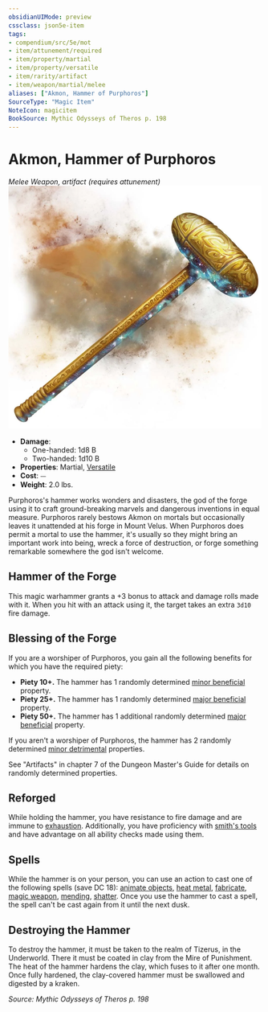 ```yaml
---
obsidianUIMode: preview
cssclass: json5e-item
tags:
- compendium/src/5e/mot
- item/attunement/required
- item/property/martial
- item/property/versatile
- item/rarity/artifact
- item/weapon/martial/melee
aliases: ["Akmon, Hammer of Purphoros"]
SourceType: "Magic Item"
NoteIcon: magicitem
BookSource: Mythic Odysseys of Theros p. 198
---
```

# Akmon, Hammer of Purphoros
*Melee Weapon, artifact (requires attunement)*  
![](https://raw.githubusercontent.com/5etools-mirror-2/5etools-img/main/items/MOT/Akmon%2C%20Hammer%20of%20Purphoros.webp#right)  

- **Damage**:
  - One-handed: 1d8 B
  - Two-handed: 1d10 B
- **Properties**: Martial, [Versatile](/2-Mechanics/CLI/rules/item-properties.md#Versatile)
- **Cost**: ⏤
- **Weight**: 2.0 lbs.

Purphoros's hammer works wonders and disasters, the god of the forge using it to craft ground-breaking marvels and dangerous inventions in equal measure. Purphoros rarely bestows Akmon on mortals but occasionally leaves it unattended at his forge in Mount Velus. When Purphoros does permit a mortal to use the hammer, it's usually so they might bring an important work into being, wreck a force of destruction, or forge something remarkable somewhere the god isn't welcome.

## Hammer of the Forge

This magic warhammer grants a +3 bonus to attack and damage rolls made with it. When you hit with an attack using it, the target takes an extra `3d10` fire damage.

## Blessing of the Forge

If you are a worshiper of Purphoros, you gain all the following benefits for which you have the required piety:

- **Piety 10+.** The hammer has 1 randomly determined [minor beneficial](/2-Mechanics/CLI/tables/artifact-properties-minor-beneficial-properties.md) property.  
- **Piety 25+.** The hammer has 1 randomly determined [major beneficial](/2-Mechanics/CLI/tables/artifact-properties-major-beneficial-properties.md) property.  
- **Piety 50+.** The hammer has 1 additional randomly determined [major beneficial](/2-Mechanics/CLI/tables/artifact-properties-major-beneficial-properties.md) property.  

If you aren't a worshiper of Purphoros, the hammer has 2 randomly determined [minor detrimental](/2-Mechanics/CLI/tables/artifact-properties-minor-detrimental-properties.md) properties.

See "Artifacts" in chapter 7 of the Dungeon Master's Guide for details on randomly determined properties.

## Reforged

While holding the hammer, you have resistance to fire damage and are immune to [exhaustion](/2-Mechanics/CLI/rules/conditions.md#exhaustion). Additionally, you have proficiency with [smith's tools](/2-Mechanics/CLI/items/smiths-tools.md) and have advantage on all ability checks made using them.

## Spells

While the hammer is on your person, you can use an action to cast one of the following spells (save DC 18): [animate objects](/2-Mechanics/CLI/spells/animate-objects.md), [heat metal](/2-Mechanics/CLI/spells/heat-metal.md), [fabricate](/2-Mechanics/CLI/spells/fabricate.md), [magic weapon](/2-Mechanics/CLI/spells/magic-weapon.md), [mending](/2-Mechanics/CLI/spells/mending.md), [shatter](/2-Mechanics/CLI/spells/shatter.md). Once you use the hammer to cast a spell, the spell can't be cast again from it until the next dusk.

## Destroying the Hammer

To destroy the hammer, it must be taken to the realm of Tizerus, in the Underworld. There it must be coated in clay from the Mire of Punishment. The heat of the hammer hardens the clay, which fuses to it after one month. Once fully hardened, the clay-covered hammer must be swallowed and digested by a kraken.

*Source: Mythic Odysseys of Theros p. 198*